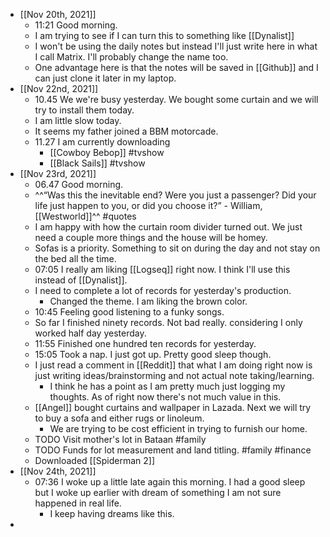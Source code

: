 - [[Nov 20th, 2021]]
	- 11:21 Good morning.
	- I am trying to see if I can turn this to something like [[Dynalist]]
	- I won't be using the daily notes but instead I'll just write here in what I call Matrix. I'll probably change the name too.
	- One advantage here is that the notes will be saved in [[Github]] and I can just clone it later in my laptop.
- [[Nov 22nd, 2021]]
	- 10.45 We we're busy yesterday. We bought some curtain and we will try to install them today.
	- I am little slow today.
	- It seems my father joined a BBM motorcade.
	- 11.27 I am currently downloading
		- [[Cowboy Bebop]] #tvshow
		- [[Black Sails]] #tvshow
- [[Nov 23rd, 2021]]
	- 06.47 Good morning.
	- ^^“Was this the inevitable end? Were you just a passenger? Did your life just happen to you, or did you choose it?” - William, [[Westworld]]^^ #quotes
	- I am happy with how the curtain room divider turned out. We just need a couple more things and the house will be homey.
	- Sofas is a priority. Something to sit on during the day and not stay on the bed all the time.
	- 07:05 I really am liking [[Logseq]] right now. I think I'll use this instead of [[Dynalist]].
	- I need to complete a lot of records for yesterday's production.
		- Changed the theme. I am liking the brown color.
	- 10:45 Feeling good listening to a funky songs.
	- So far I finished ninety records. Not bad really. considering I only worked half day yesterday.
	- 11:55 Finished one hundred ten records for yesterday.
	- 15:05 Took a nap. I just got up. Pretty good sleep though.
	- I just read a comment in [[Reddit]] that what I am doing right now is just writing ideas/brainstorming and not actual note taking/learning.
		- I think he has a point as I am pretty much just logging my thoughts. As of right now there's not much value in this.
	- [[Angel]]  bought curtains and wallpaper in Lazada. Next we will try to buy a sofa and either rugs or linoleum.
		- We are trying to be cost efficient in trying to furnish our home.
	- TODO Visit mother's lot in Bataan #family
	- TODO Funds for lot measurement and land titling. #family #finance
	- Downloaded [[Spiderman 2]]
- [[Nov 24th, 2021]]
	- 07:36 I woke up a little late again this morning. I had a good sleep but I woke up earlier with dream of something I am not sure happened in real life.
		- I keep having dreams like this.
-